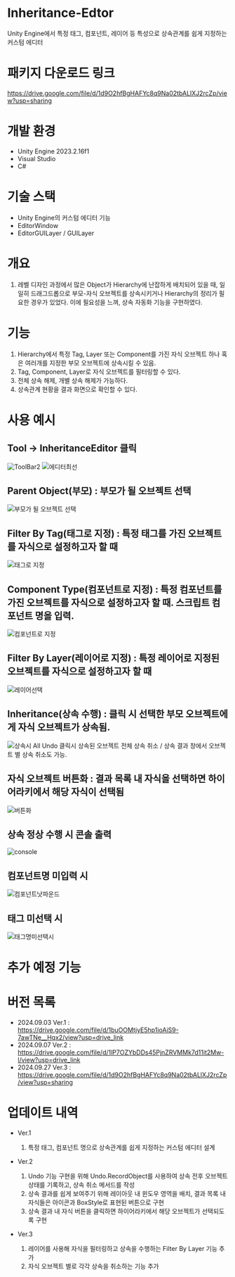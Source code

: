 # Inheritance-Edtor
Unity Engine에서 특정 태그, 컴포넌트, 레이어 등 특성으로 상속관계를 쉽게 지정하는 커스텀 에디터

# 패키지 다운로드 링크
https://drive.google.com/file/d/1d9O2hfBgHAFYc8q9Na02tbALlXJ2rcZp/view?usp=sharing

# 개발 환경
- Unity Engine 2023.2.16f1
- Visual Studio
- C#

# 기술 스택
- Unity Engine의 커스텀 에디터 기능
- EditorWindow
- EditorGUILayer / GUILayer
  
# 개요
1. 레벨 디자인 과정에서 많은 Object가 Hierarchy에 난잡하게 배치되어 있을 때, 일일히 드래그드롭으로 부모-자식 오브젝트를 상속시키거나 Hierarchy의 정리가 필요한 경우가 있었다. 이에 필요성을 느껴, 상속 자동화 기능을 구현하였다.

# 기능
1. Hierarchy에서 특정 Tag, Layer 또는 Component를 가진 자식 오브젝트 하나 혹은 여러개를 지정한 부모 오브젝트에 상속시킬 수 있음.
2. Tag, Component, Layer로 자식 오브젝트를 필터링할 수 있다.
3. 전체 상속 해제, 개별 상속 해제가 가능하다.
4. 상속관계 현황을 결과 화면으로 확인할 수 있다.

# 사용 예시
  ## Tool -> InheritanceEditor 클릭
  ![ToolBar2](https://github.com/user-attachments/assets/e6b0992c-501f-490b-a940-a514a5123b4f)
  ![에디터최선](https://github.com/user-attachments/assets/4cba9a48-b8a7-456c-b17b-b52e48541a86)
 
  ## Parent Object(부모) : 부모가 될 오브젝트 선택
  ![부모가 될 오브젝트 선택](https://github.com/user-attachments/assets/f6328a0e-ebb3-4489-818f-56649e6281d4)
 
  ## Filter By Tag(태그로 지정) : 특정 태그를 가진 오브젝트를 자식으로 설정하고자 할 때 
  ![태그로 지정](https://github.com/user-attachments/assets/7ff7f44e-ec51-45e1-941c-abd2b566d337)
 
  ## Component Type(컴포넌트로 지정) : 특정 컴포넌트를 가진 오브젝트를 자식으로 설정하고자 할 때. 스크립트 컴포넌트 명을 입력.
  ![컴포넌트로 지정](https://github.com/user-attachments/assets/d6cb15d6-e06f-4216-b8dc-5cc4360cf559)

  ## Filter By Layer(레이어로 지정) : 특정 레이어로 지정된 오브젝트를 자식으로 설정하고자 할 때
  ![레이어선택](https://github.com/user-attachments/assets/c1654ada-0b1e-43fa-8c1b-e06a2a10bc26)
  
  ## Inheritance(상속 수행) : 클릭 시 선택한 부모 오브젝트에게 자식 오브젝트가 상속됨.
  ![상속시](https://github.com/user-attachments/assets/0c373b29-0999-4f93-a60c-f2362ded3732)
    All Undo 클릭시 상속된 오브젝트 전체 상속 취소 / 상속 결과 창에서 오브젝트 별 상속 취소도 가능.

  ## 자식 오브젝트 버튼화 : 결과 목록 내 자식을 선택하면 하이어라키에서 해당 자식이 선택됨
  ![버튼화](https://github.com/user-attachments/assets/1c755631-70a5-46ae-93d2-8bbd4a1eefbf)
  
  ## 상속 정상 수행 시 콘솔 출력
  ![console](https://github.com/user-attachments/assets/c5f7638a-906a-4fbb-8c33-16564135a8c4)

  ## 컴포넌트명 미입력 시
  ![컴포넌트낫파운드](https://github.com/user-attachments/assets/07053709-3f29-4008-9d97-f6f34ee57055)

  ## 태그 미선택 시
  ![태그명미선택시](https://github.com/user-attachments/assets/659c8a70-5880-4cb1-a5fa-738d35cbf28d)

# 추가 예정 기능

# 버전 목록 
- 2024.09.03 Ver.1 : https://drive.google.com/file/d/1buOOMtjyE5hp1ioAiS9-7awTNe__Hqx2/view?usp=drive_link
- 2024.09.07 Ver.2 : https://drive.google.com/file/d/1lP7OZYbDDs45PjnZRVMMk7d11it2Mw-l/view?usp=drive_link
- 2024.09.27 Ver.3 : https://drive.google.com/file/d/1d9O2hfBgHAFYc8q9Na02tbALlXJ2rcZp/view?usp=sharing
  
# 업데이트 내역
 - Ver.1
     1. 특정 태그, 컴포넌트 명으로 상속관계를 쉽게 지정하는 커스텀 에디터 설계

 - Ver.2
     1. Undo 기능 구현을 위해 Undo.RecordObject를 사용하여 상속 전후 오브젝트 상태를 기록하고, 상속 취소 메서드를 작성
     2. 상속 결과를 쉽게 보여주기 위해 레이아웃 내 윈도우 영역을 배치, 결과 목록 내 자식들은 아이콘과 BoxStyle로 표현된 버튼으로 구현
     3. 상속 결과 내 자식 버튼을 클릭하면 하이어라키에서 해당 오브젝트가 선택되도록 구현

 - Ver.3
     1. 레이어를 사용해 자식을 필터링하고 상속을 수행하는 Filter By Layer 기능 추가
     2. 자식 오브젝트 별로 각각 상속을 취소하는 기능 추가
